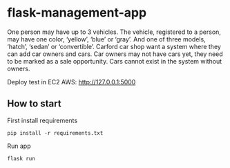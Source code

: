 # flask-management-app
 One person may have up to 3 vehicles. The vehicle, registered to a person, may have one color, ‘yellow’, ‘blue’ or ‘gray’. And one of three models, ‘hatch’, ‘sedan’ or ‘convertible’. Carford car shop want a system where they can add car owners and cars. Car owners may not have cars yet, they need to be marked as a sale opportunity. Cars cannot exist in the system without owners.
 
 Deploy test in EC2 AWS: http://127.0.0.1:5000

## How to start
First install requirements
```
pip install -r requirements.txt
```
Run app
```
flask run
```
